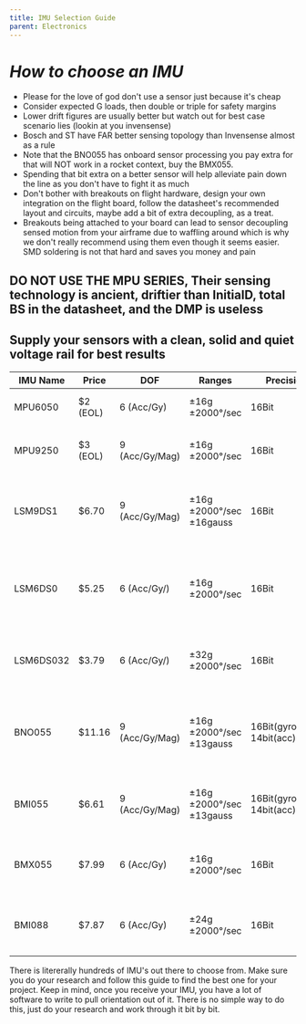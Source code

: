 ```yaml
---
title: IMU Selection Guide
parent: Electronics
---
```


# *How to choose an IMU* 
* Please for the love of god don't use a sensor just because it's cheap 
* Consider expected G loads, then double or triple for safety margins 
* Lower drift figures are usually better but watch out for best case scenario lies (lookin at you invensense)
* Bosch and ST have FAR better sensing topology than Invensense almost as a rule
* Note that the BNO055 has onboard sensor processing you pay extra for that will NOT work in a rocket context, buy the BMX055. 
* Spending that bit extra on a better sensor will help alleviate pain down the line as you don't have to fight it as much
* Don't bother with breakouts on flight hardware, design your own integration on the flight board, follow the datasheet's recommended layout and circuits, maybe add a bit of extra decoupling, as a treat. 
* Breakouts being attached to your board can lead to sensor decoupling sensed motion from your airframe due to waffling around which is why we don't really recommend using them even though it seems easier. SMD soldering is not that hard and saves you money and pain 


## **DO NOT USE THE MPU SERIES, Their sensing technology is ancient, driftier than InitialD, total BS in the datasheet, and the DMP is useless** 

## Supply your sensors with a clean, solid and quiet voltage rail for best results

| IMU Name | Price | DOF | Ranges | Precision | Drift figures | Library? | Recommended|
| ---      | ---   |---  |---      |---        |---            |---       |---|   
| MPU6050 | $2 (EOL) | 6 (Acc/Gy) | ±16g  ±2000°/sec | 16Bit | ±50mg(up to ±80mg) ±20º/s | Multiple libraries | HELL NO USE SOMETHING ELSE| 
| MPU9250 | $3 (EOL) | 9 (Acc/Gy/Mag) | ±16g  ±2000°/sec | 16Bit | ±50mg(up to ±80mg) ±20º/s | Multiple libraries | LITERALLY A 6050 WITH A MAG TAPED ON| 
| LSM9DS1 | $6.70 |  9 (Acc/Gy/Mag) | ±16g  ±2000°/sec ±16gauss | 16Bit | ±90mg(stable) ±30º/s ±1 gauss| Multiple libraries | Yes, a good sensor that doesn't have wildly wandering drift values | 
| LSM6DS0 | $5.25 |  6 (Acc/Gy/) | ±16g  ±2000°/sec  | 16Bit | ±20mg ±1º/s | A few | Kinda, really recommend the LSM9DS1 a bit more due to it being proven out and better libraries | 
| LSM6DS032 | $3.79 |  6 (Acc/Gy/) | ±32g  ±2000°/sec  | 16Bit | ±20mg ±0.5º/s | None | Not yet, brand new sensor and is untested with no libraries | 
| BNO055 | $11.16 |  9 (Acc/Gy/Mag) | ±16g  ±2000°/sec ±13gauss | 16Bit(gyro/mag) 14bit(acc) | ±80mg ±2º/s ±.04 gauss| Multiple libraries | No, you're paying more for an onboard processor that doesn't work with rocket g-loads |
| BMI055 | $6.61 |  9 (Acc/Gy/Mag) | ±16g  ±2000°/sec ±13gauss | 16Bit(gyro/mag) 14bit(acc) | ±80mg ±2º/s ±.04 gauss| No | Yes, same sensors as the BNO but without the processor |
| BMX055 | $7.99|  6 (Acc/Gy) | ±16g  ±2000°/sec  | 16Bit | ±80mg ±2º/s | No | Yes, same sensors as BNO minus magnetometer and processor |
| BMI088 | $7.87 |  6 (Acc/Gy) | ±24g  ±2000°/sec | 16Bit | ±20mg ±1º/s | One | Yes, good newer sensors with lower drift figures and stable readings|

There is litererally hundreds of IMU's out there to choose from. Make sure you do your research and follow this guide to find the best one for your project. Keep in mind, once you receive your IMU, you have a lot of software to write to pull orientation out of it. There is no simple way to do this, just do your research and work through it bit by bit. 
